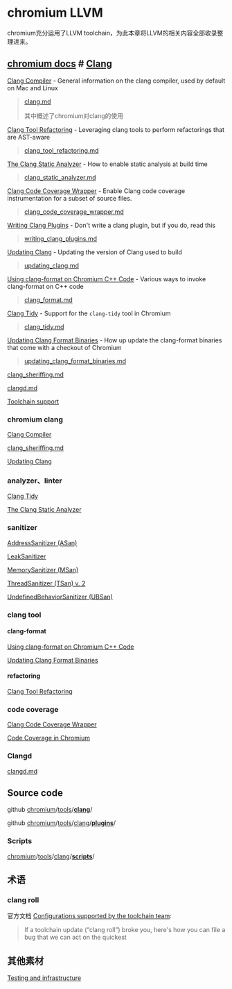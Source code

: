 # chromium LLVM

chromium充分运用了LLVM toolchain，为此本章将LLVM的相关内容全部收录整理进来。

## [chromium docs](https://chromium.googlesource.com/chromium/src/+/HEAD/docs/) # [Clang](https://chromium.googlesource.com/chromium/src/+/HEAD/docs/#clang)

[Clang Compiler](https://chromium.googlesource.com/chromium/src/+/HEAD/docs/clang.md) - General information on the clang compiler, used by default on Mac and Linux

> [clang.md](https://chromium.googlesource.com/chromium/src/+/HEAD/docs/clang.md)
>
> 其中概述了chromium对clang的使用

[Clang Tool Refactoring](https://chromium.googlesource.com/chromium/src/+/HEAD/docs/clang_tool_refactoring.md) - Leveraging clang tools to perform refactorings that are AST-aware

> [clang_tool_refactoring.md](https://chromium.googlesource.com/chromium/src/+/HEAD/docs/clang_tool_refactoring.md)

[The Clang Static Analyzer](https://chromium.googlesource.com/chromium/src/+/HEAD/docs/clang_static_analyzer.md) - How to enable static analysis at build time

> [clang_static_analyzer.md](https://chromium.googlesource.com/chromium/src/+/HEAD/docs/clang_static_analyzer.md)

[Clang Code Coverage Wrapper](https://chromium.googlesource.com/chromium/src/+/HEAD/docs/clang_code_coverage_wrapper.md) - Enable Clang code coverage instrumentation for a subset of source files.

> [clang_code_coverage_wrapper.md](https://chromium.googlesource.com/chromium/src/+/HEAD/docs/clang_code_coverage_wrapper.md)

[Writing Clang Plugins](https://chromium.googlesource.com/chromium/src/+/HEAD/docs/writing_clang_plugins.md) - Don't write a clang plugin, but if you do, read this

> [writing_clang_plugins.md](https://chromium.googlesource.com/chromium/src/+/HEAD/docs/writing_clang_plugins.md)

[Updating Clang](https://chromium.googlesource.com/chromium/src/+/HEAD/docs/updating_clang.md) - Updating the version of Clang used to build

> [updating_clang.md](https://chromium.googlesource.com/chromium/src/+/HEAD/docs/updating_clang.md)

[Using clang-format on Chromium C++ Code](https://chromium.googlesource.com/chromium/src/+/HEAD/docs/clang_format.md) - Various ways to invoke clang-format on C++ code

> [clang_format.md](https://chromium.googlesource.com/chromium/src/+/HEAD/docs/clang_format.md)

[Clang Tidy](https://chromium.googlesource.com/chromium/src/+/HEAD/docs/clang_tidy.md) - Support for the `clang-tidy` tool in Chromium

> [clang_tidy.md](https://chromium.googlesource.com/chromium/src/+/HEAD/docs/clang_tidy.md)

[Updating Clang Format Binaries](https://chromium.googlesource.com/chromium/src/+/HEAD/docs/updating_clang_format_binaries.md) - How up update the clang-format binaries that come with a checkout of Chromium

> [updating_clang_format_binaries.md](https://chromium.googlesource.com/chromium/src/+/HEAD/docs/updating_clang_format_binaries.md)



[clang_sheriffing.md](https://chromium.googlesource.com/chromium/src/+/HEAD/docs/clang_sheriffing.md) 

[clangd.md](https://chromium.googlesource.com/chromium/src/+/HEAD/docs/clangd.md)

[Toolchain support](https://chromium.googlesource.com/chromium/src/+/HEAD/docs/toolchain_support.md) 

### chromium clang

[Clang Compiler](https://chromium.googlesource.com/chromium/src/+/HEAD/docs/clang.md) 

[clang_sheriffing.md](https://chromium.googlesource.com/chromium/src/+/HEAD/docs/clang_sheriffing.md) 

[Updating Clang](https://chromium.googlesource.com/chromium/src/+/HEAD/docs/updating_clang.md) 



### analyzer、linter

[Clang Tidy](https://chromium.googlesource.com/chromium/src/+/HEAD/docs/clang_tidy.md)

[The Clang Static Analyzer](https://chromium.googlesource.com/chromium/src/+/HEAD/docs/clang_static_analyzer.md)



### sanitizer

[AddressSanitizer (ASan)](https://sites.google.com/a/chromium.org/dev/developers/testing/addresssanitizer)

[LeakSanitizer](https://sites.google.com/a/chromium.org/dev/developers/testing/leaksanitizer)

[MemorySanitizer (MSan)](https://sites.google.com/a/chromium.org/dev/developers/testing/memorysanitizer)

[ThreadSanitizer (TSan) v. 2](https://sites.google.com/a/chromium.org/dev/developers/testing/threadsanitizer-tsan-v2)

[UndefinedBehaviorSanitizer (UBSan)](https://sites.google.com/a/chromium.org/dev/developers/testing/undefinedbehaviorsanitizer)



### clang tool

#### clang-format

[Using clang-format on Chromium C++ Code](https://chromium.googlesource.com/chromium/src/+/HEAD/docs/clang_format.md) 

[Updating Clang Format Binaries](https://chromium.googlesource.com/chromium/src/+/HEAD/docs/updating_clang_format_binaries.md) 



#### refactoring

[Clang Tool Refactoring](https://chromium.googlesource.com/chromium/src/+/HEAD/docs/clang_tool_refactoring.md) 



### code coverage

[Clang Code Coverage Wrapper](https://chromium.googlesource.com/chromium/src/+/HEAD/docs/clang_code_coverage_wrapper.md) 

[Code Coverage in Chromium](https://chromium.googlesource.com/chromium/src/+/HEAD/docs/testing/code_coverage.md)



### Clangd

[clangd.md](https://chromium.googlesource.com/chromium/src/+/HEAD/docs/clangd.md)



## Source code

github [chromium](https://github.com/chromium/chromium)/[tools](https://github.com/chromium/chromium/tree/main/tools)/[**clang**](https://github.com/chromium/chromium/tree/main/tools/clang)/

github [chromium](https://github.com/chromium/chromium)/[tools](https://github.com/chromium/chromium/tree/main/tools)/[clang](https://github.com/chromium/chromium/tree/main/tools/clang)/[**plugins**](https://github.com/chromium/chromium/tree/main/tools/clang/plugins)/

### Scripts

[chromium](https://github.com/chromium/chromium)/[tools](https://github.com/chromium/chromium/tree/main/tools)/[clang](https://github.com/chromium/chromium/tree/main/tools/clang)/[**scripts**](https://github.com/chromium/chromium/tree/main/tools/clang/scripts)/

## 术语

### clang roll

官方文档 [Configurations supported by the toolchain team](https://chromium.googlesource.com/chromium/src/+/HEAD/docs/toolchain_support.md): 

> If a toolchain update (“clang roll”) broke you, here's how you can file a bug that we can act on the quickest

## 其他素材

[Testing and infrastructure](https://sites.google.com/a/chromium.org/dev/developers/testing)

